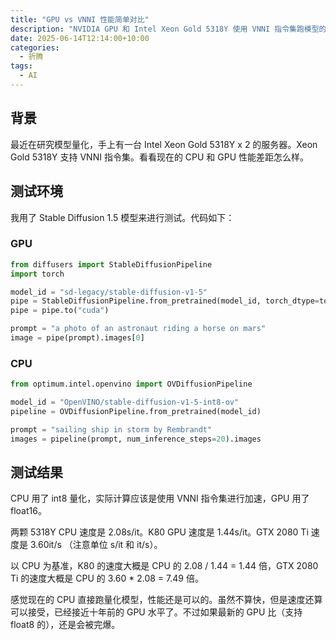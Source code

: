 ```yaml
---
title: "GPU vs VNNI 性能简单对比"
description: "NVIDIA GPU 和 Intel Xeon Gold 5318Y 使用 VNNI 指令集跑模型的性能对比。"
date: 2025-06-14T12:14:00+10:00
categories:
  - 折腾
tags:
  - AI
---
```


## 背景

最近在研究模型量化，手上有一台 Intel Xeon Gold 5318Y x 2 的服务器。Xeon Gold 5318Y 支持 VNNI 指令集。看看现在的 CPU 和 GPU 性能差距怎么样。

## 测试环境

我用了 Stable Diffusion 1.5 模型来进行测试。代码如下：

### GPU

```python
from diffusers import StableDiffusionPipeline
import torch

model_id = "sd-legacy/stable-diffusion-v1-5"
pipe = StableDiffusionPipeline.from_pretrained(model_id, torch_dtype=torch.float16)
pipe = pipe.to("cuda")

prompt = "a photo of an astronaut riding a horse on mars"
image = pipe(prompt).images[0] 
```

### CPU

```python
from optimum.intel.openvino import OVDiffusionPipeline

model_id = "OpenVINO/stable-diffusion-v1-5-int8-ov"
pipeline = OVDiffusionPipeline.from_pretrained(model_id)

prompt = "sailing ship in storm by Rembrandt"
images = pipeline(prompt, num_inference_steps=20).images
```

## 测试结果

CPU 用了 int8 量化，实际计算应该是使用 VNNI 指令集进行加速，GPU 用了 float16。

两颗 5318Y CPU 速度是 2.08s/it。K80 GPU 速度是 1.44s/it。GTX 2080 Ti 速度是 3.60it/s （注意单位 s/it 和 it/s）。

以 CPU 为基准，K80 的速度大概是 CPU 的 2.08 / 1.44 = 1.44 倍，GTX 2080 Ti 的速度大概是 CPU 的 3.60 * 2.08 = 7.49 倍。

感觉现在的 CPU 直接跑量化模型，性能还是可以的。虽然不算快，但是速度还算可以接受，已经接近十年前的 GPU 水平了。不过如果最新的 GPU 比（支持 float8 的），还是会被完爆。